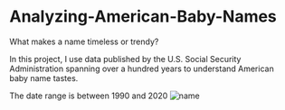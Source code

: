 # Analyzing-American-Baby-Names

What makes a name timeless or trendy? 

In this project, I use data published by the U.S. Social Security Administration spanning over a hundred years to understand American baby name tastes.

The date range is between 1990 and 2020 ![name](https://user-images.githubusercontent.com/50262369/208059033-4a6f0b5a-643f-496a-ab05-4a3220380842.jpeg)
